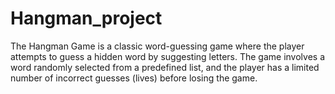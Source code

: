 # Hangman_project
The Hangman Game is a classic word-guessing game where the player attempts to guess a hidden word by suggesting letters. The game involves a word randomly selected from a predefined list, and the player has a limited number of incorrect guesses (lives) before losing the game.
